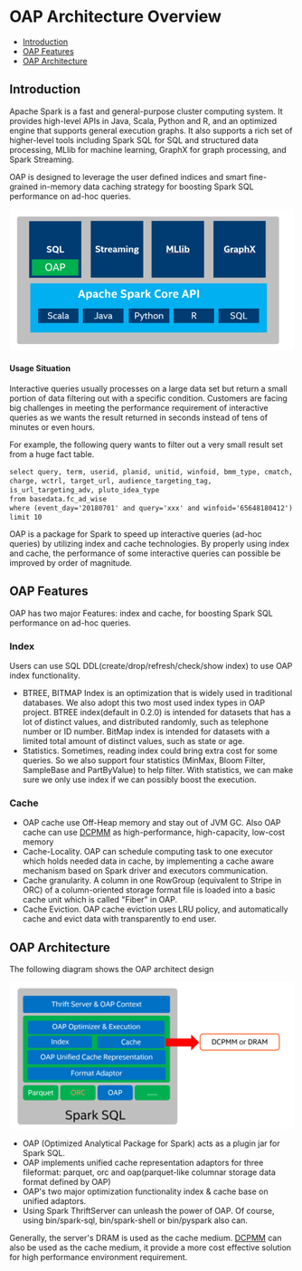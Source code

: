 # OAP Architecture Overview


* [Introduction](#introduction)
* [OAP Features](#oap-Features)
* [OAP Architecture](#oap-architecture)



## Introduction

Apache Spark is a fast and general-purpose cluster computing system. It provides high-level APIs in Java, Scala, Python and R, and an optimized engine that supports general execution graphs. It also supports a rich set of higher-level tools including Spark SQL for SQL and structured data processing, MLlib for machine learning, GraphX for graph processing, and Spark Streaming.

OAP is designed to leverage the user defined indices and smart fine-grained in-memory data caching strategy for boosting Spark SQL performance on ad-hoc queries.


![OAP-INTRODUCTION](./image/OAP-Introduction.PNG)

#### Usage Situation

Interactive queries usually processes on a large data set but return a small portion of data filtering out with a specific condition. Customers are facing big challenges in meeting the performance requirement of interactive queries as we wants the result returned in seconds instead of tens of minutes or even hours. 

For example, the following query wants to filter out a very small result set from a huge fact table.

```
select query, term, userid, planid, unitid, winfoid, bmm_type, cmatch, charge, wctrl, target_url, audience_targeting_tag, is_url_targeting_adv, pluto_idea_type
from basedata.fc_ad_wise
where (event_day='20180701' and query='xxx' and winfoid='65648180412')
limit 10
```

OAP is a package for Spark to speed up interactive queries (ad-hoc queries) by utilizing index and cache technologies. By properly using index and cache, the performance of some interactive queries can possible be improved by order of magnitude.

## OAP Features

OAP has two major Features:  index and cache, for boosting Spark SQL performance on ad-hoc queries.

### Index 

Users can use SQL DDL(create/drop/refresh/check/show index) to use OAP index functionality.

- BTREE, BITMAP Index is an optimization that is widely used in traditional databases. We also adopt this two most used index types in OAP project. BTREE index(default in 0.2.0) is intended for datasets that has a lot of distinct values, and distributed randomly, such as telephone number or ID number. BitMap index is intended for datasets with a limited total amount of distinct values, such as state or age.
- Statistics. Sometimes, reading index could bring extra cost for some queries. So we also support four statistics (MinMax, Bloom Filter, SampleBase and PartByValue) to help filter. With statistics, we can make sure we only use index if we can possibly boost the execution.


### Cache
- OAP cache use Off-Heap memory and stay out of JVM GC. Also OAP cache can use [DCPMM](https://www.intel.com/content/www/us/en/architecture-and-technology/optane-dc-persistent-memory.html) as high-performance, high-capacity, low-cost memory
- Cache-Locality. OAP can schedule computing task to one executor which holds needed data in cache, by implementing a cache aware mechanism based on Spark driver and executors communication.
- Cache granularity. A column in one RowGroup (equivalent to Stripe in ORC) of a column-oriented storage format file is loaded into a basic cache unit which is called "Fiber" in OAP.
- Cache Eviction. OAP cache eviction uses LRU policy, and automatically cache and evict data with transparently to end user.



## OAP Architecture


The following diagram shows the OAP architect design 

![OAP-ARCHITECTURE](./image/OAP-Architecture.PNG)


- OAP (Optimized Analytical Package for Spark) acts as a plugin jar for Spark SQL.  
- OAP implements unified cache representation adaptors for three fileformat: parquet, orc and oap(parquet-like columnar storage data format defined by OAP)  
- OAP's two major optimization functionality index & cache base on unified adaptors.
- Using Spark ThriftServer can unleash the power of OAP. Of course, using bin/spark-sql, bin/spark-shell or bin/pyspark also can.

Generally, the server's DRAM is used as the cache medium. [DCPMM](https://www.intel.com/content/www/us/en/architecture-and-technology/optane-dc-persistent-memory.html) can also be used as the cache medium, it provide a more cost effective solution for high performance environment requirement.



